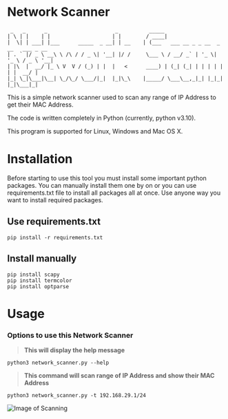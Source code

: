 # Network Scanner

     _   _      _                      _          _____                                 
    | \ | |    | |                    | |        / ____|                                
    |  \| | ___| |___      _____  _ __| | __    | (___   ___ __ _ _ __  _ __   ___ _ __ 
    | . ` |/ _ \ __\ \ /\ / / _ \| '__| |/ /     \___ \ / __/ _` | '_ \| '_ \ / _ \ '__|
    | |\  |  __/ |_ \ V  V / (_) | |  |   <      ____) | (_| (_| | | | | | | |  __/ |   
    |_| \_|\___|\__| \_/\_/ \___/|_|  |_|\_\    |_____/ \___\__,_|_| |_|_| |_|\___|_|   
                                                                                                                                                                        

This is a simple network scanner used to scan any range of IP Address to get their MAC Address.

The code is written completely in Python (currently, python v3.10).

This program is supported for Linux, Windows and Mac OS X.

# Installation

Before starting to use this tool you must install some important python packages. You can manually install them one by on or you can use requirements.txt file to install all packages all at once. Use anyone way you want to install required packages.

## Use requirements.txt

    pip install -r requirements.txt

## Install manually

    pip install scapy
    pip install termcolor
    pip install optparse
    
# Usage

### Options to use this Network Scanner
> **This will display the help message**

    python3 network_scanner.py --help

> **This command will scan range of IP Address and show their MAC Address**

    python3 network_scanner.py -t 192.168.29.1/24

![Image of Scanning](https://i.ibb.co/f4bPRsh/scanning.png)

